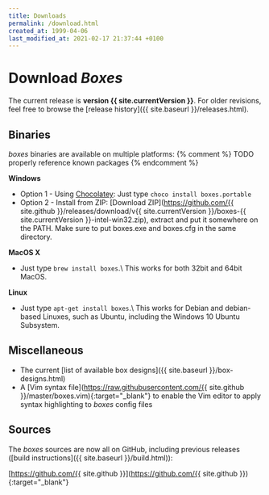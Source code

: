 ```yaml
---
title: Downloads
permalink: /download.html
created_at: 1999-04-06
last_modified_at: 2021-02-17 21:37:44 +0100
---
```


# Download *Boxes*

The current release is **version {{ site.currentVersion }}**. For older revisions, feel free to browse the
[release history]({{ site.baseurl }}/releases.html).


## Binaries

*boxes* binaries are available on multiple platforms:
{% comment %} TODO properly reference known packages {% endcomment %}

**Windows**

- Option 1 - Using [Chocolatey](https://chocolatey.org/): Just type `choco install boxes.portable`
- Option 2 - Install from ZIP:
  [Download ZIP](https://github.com/{{ site.github }}/releases/download/v{{ site.currentVersion }}/boxes-{{
  site.currentVersion }}-intel-win32.zip), extract and put it somewhere on the PATH. Make sure to put boxes.exe and
  boxes.cfg in the same directory.

**MacOS X**

- Just type `brew install boxes`.\\
  This works for both 32bit and 64bit MacOS.

**Linux**

- Just type `apt-get install boxes`.\\
  This works for Debian and debian-based Linuxes, such as Ubuntu, including the Windows 10 Ubuntu Subsystem.


## Miscellaneous

  - The current [list of available box designs]({{ site.baseurl }}/box-designs.html)
  - A [Vim syntax file](https://raw.githubusercontent.com/{{ site.github }}/master/boxes.vim){:target="_blank"} to
    enable the Vim editor to apply syntax highlighting to *boxes* config files


## Sources

The *boxes* sources are now all on GitHub, including previous releases
([build instructions]({{ site.baseurl }}/build.html)):

[https://github.com/{{ site.github }}](https://github.com/{{ site.github }}){:target="_blank"}

